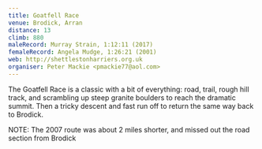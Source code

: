 ```yaml
---
title: Goatfell Race
venue: Brodick, Arran
distance: 13
climb: 880
maleRecord: Murray Strain, 1:12:11 (2017)
femaleRecord: Angela Mudge, 1:26:21 (2001)
web: http://shettlestonharriers.org.uk
organiser: Peter Mackie <pmackie77@aol.com>
---
```


The Goatfell Race is a classic with a bit of everything: road, trail,
rough hill track, and scrambling up steep granite boulders to reach
the dramatic summit. Then a tricky descent and fast run off to return
the same way back to Brodick.

NOTE: The 2007 route was about 2 miles shorter, and missed out the
road section from Brodick

